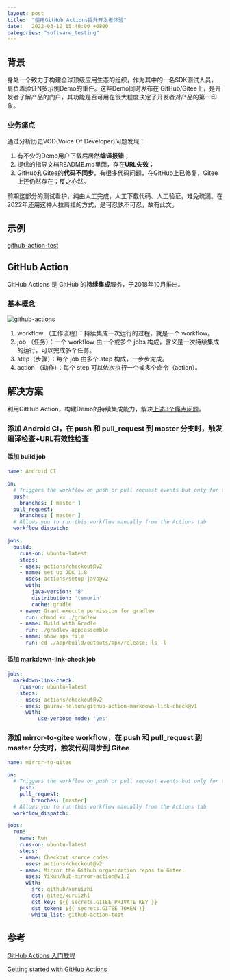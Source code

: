 ```yaml
---
layout: post
title:  "使用GitHub Actions提升开发者体验"
date:   2022-03-12 15:40:00 +0800
categories: "software_testing"
---
```


## 背景

身处一个致力于构建全球顶级应用生态的组织，作为其中的一名SDK测试人员，肩负着验证N多示例Demo的重任。这些Demo同时发布在 GitHub/Gitee上，是开发者了解产品的门户，其功能是否可用在很大程度决定了开发者对产品的第一印象。

### 业务痛点

通过分析历史VOD(Voice Of Developer)问题发现：

1. 有不少的Demo用户下载后居然**编译报错**；
2. 提供的指导文档README.md里面，存在**URL失效**；
3. GitHub和Gitee的**代码不同步**，有很多代码问题，在GitHub上已修复，Gitee上还仍然存在；反之亦然。

前期这部分的测试看护，纯由人工完成，人工下载代码、人工验证，难免疏漏。在2022年还用这种人拉肩扛的方式，是可忍孰不可忍，故有此文。

## 示例

[github-action-test](https://github.com/xuruizhi/github-action-test)

## GitHub Action

GitHub Actions 是 GitHub 的**持续集成**服务，于2018年10月推出。

### 基本概念

![github-actions](https://miro.medium.com/max/1400/1*8mUtip6z_oydfLi4P86KUw.png)

1. workflow （工作流程）：持续集成一次运行的过程，就是一个 workflow。
2. job （任务）：一个 workflow 由一个或多个 jobs 构成，含义是一次持续集成的运行，可以完成多个任务。
3. step（步骤）：每个 job 由多个 step 构成，一步步完成。
4. action （动作）：每个 step 可以依次执行一个或多个命令（action）。

## 解决方案

利用GitHub Action，构建Demo的持续集成能力，解决[上述3个痛点问题](#业务痛点)。

### 添加 Android CI，在 push 和 pull_request 到 master 分支时，触发编译检查+URL有效性检查

#### 添加 build job

```YAML
name: Android CI

on:
  # Triggers the workflow on push or pull request events but only for the main branch
  push:
    branches: [ master ]
  pull_request:
    branches: [ master ]
  # Allows you to run this workflow manually from the Actions tab
  workflow_dispatch:

jobs:
  build:
    runs-on: ubuntu-latest
    steps:
    - uses: actions/checkout@v2
    - name: set up JDK 1.8
      uses: actions/setup-java@v2
      with:
        java-version: '8'
        distribution: 'temurin'
        cache: gradle
    - name: Grant execute permission for gradlew
      run: chmod +x ./gradlew
    - name: Build with Gradle
      run: ./gradlew app:assemble
    - name: show apk file
      run: cd ./app/build/outputs/apk/release; ls -l
```

#### 添加 markdown-link-check job

```YAML
jobs:
  markdown-link-check:
    runs-on: ubuntu-latest
    steps:
    - uses: actions/checkout@v2
    - uses: gaurav-nelson/github-action-markdown-link-check@v1
      with:
          use-verbose-mode: 'yes'
```

### 添加 mirror-to-gitee workflow，在 push 和 pull_request 到 master 分支时，触发代码同步到 Gitee

```YAML
name: mirror-to-gitee

on:
  # Triggers the workflow on push or pull request events but only for the main branch
    push:
    pull_request:
        branches: [master]
  # Allows you to run this workflow manually from the Actions tab
  workflow_dispatch:

jobs:
  run:
    name: Run
    runs-on: ubuntu-latest
    steps:
    - name: Checkout source codes
      uses: actions/checkout@v2
    - name: Mirror the Github organization repos to Gitee.
      uses: Yikun/hub-mirror-action@v1.2
      with:
        src: github/xuruizhi
        dst: gitee/xuruizhi
        dst_key: ${{ secrets.GITEE_PRIVATE_KEY }}
        dst_token: ${{ secrets.GITEE_TOKEN }}
        white_list: github-action-test
```

## 参考

[GitHub Actions 入门教程](https://www.ruanyifeng.com/blog/2019/09/getting-started-with-github-actions.html)

[Getting started with GitHub Actions](https://itnext.io/getting-started-with-github-actions-fe94167dbc6d#8640)
